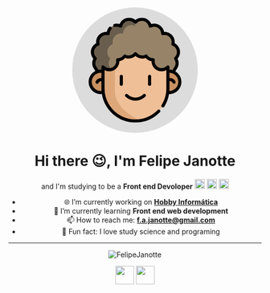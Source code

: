 <div align="center">
    <svg width="250" height="250" viewBox="0 0 612 612" fill="none" xmlns="http://www.w3.org/2000/svg">
  <circle cx="306" cy="306" r="306" fill="#DCDCDC"/>
    <g clip-path="url(#clip0)">
      <path d="M492.387 313.789L505.446 292.832C509.164 286.867 511.348 280.016 511.375 272.988C511.375 272.937 511.375 272.883 511.375 272.828C511.375 264.02 508.622 255.836 503.938 249.102C512.575 241.477 518.028 230.34 518.028 217.91C518.028 199.984 506.692 184.707 490.801 178.855C491.668 175.516 492.133 172.016 492.133 168.406C492.133 145.414 473.489 126.785 450.508 126.785C447.289 126.785 444.161 127.156 441.141 127.859C440.965 105.027 422.403 86.5703 399.528 86.5703C392.594 86.5703 386.047 88.2851 380.301 91.2812C376.586 72.1054 359.715 57.6289 339.446 57.6289C326.977 57.6289 315.801 63.1093 308.176 71.7851C300.551 63.1093 289.372 57.6289 276.903 57.6289C256.637 57.6289 239.762 72.1054 236.051 91.2812C230.301 88.2851 223.754 86.5703 216.821 86.5703C193.946 86.5703 175.383 105.027 175.211 127.863C172.188 127.156 169.063 126.785 165.84 126.785C142.86 126.785 124.215 145.414 124.215 168.41C124.215 172.016 124.684 175.516 125.547 178.855C109.657 184.711 98.3207 199.988 98.3207 217.91C98.3207 230.34 103.778 241.48 112.411 249.105C107.727 255.836 104.973 264.02 104.973 272.832V272.988C105 280.016 107.184 286.867 110.903 292.832L123.961 313.789" fill="#978368"/>
      <path d="M308.895 91.2812C303.145 88.2851 296.598 86.5703 289.664 86.5703C266.789 86.5703 248.227 105.027 248.051 127.863C245.032 127.156 241.907 126.785 238.684 126.785C215.704 126.785 197.059 145.414 197.059 168.41C197.059 172.016 197.528 175.516 198.391 178.855C182.5 184.711 171.164 199.988 171.164 217.91C171.164 230.34 176.622 241.477 185.254 249.105C180.571 255.836 177.817 264.02 177.817 272.828V272.988C177.844 280.016 180.028 286.867 183.739 292.832L196.809 313.789H123.965L110.911 292.832C107.196 286.871 105 280.016 104.973 272.992V272.832C104.973 264.02 107.727 255.836 112.411 249.105C103.778 241.48 98.3207 230.34 98.3207 217.914C98.3207 199.988 109.657 184.711 125.547 178.855C124.684 175.516 124.215 172.016 124.215 168.41C124.215 145.414 142.86 126.785 165.84 126.785C169.063 126.785 172.188 127.156 175.211 127.863C175.383 105.027 193.946 86.5703 216.821 86.5703C223.754 86.5703 230.301 88.289 236.051 91.2812C239.762 72.1054 256.637 57.6289 276.903 57.6289C287.536 57.6289 297.235 61.6211 304.582 68.1953C304.036 76.7617 305.34 85.1601 308.895 91.2812Z" fill="#232323" fill-opacity="0.4"/>
      <path d="M524.618 363.253C524.618 390.472 503.657 412.781 477 414.91C475.614 415.031 474.2 415.089 472.782 415.089C469.153 415.089 465.618 414.722 462.204 414.003H149.989C146.571 414.722 143.036 415.089 139.407 415.089H139.372C110.75 415.066 87.5707 391.874 87.5707 363.253C87.5707 336.269 108.192 314.105 134.539 311.664C136.141 311.499 137.77 311.429 139.407 311.429C141.586 311.429 143.719 311.558 145.829 311.82H466.36C468.469 311.558 470.602 311.429 472.782 311.429C475.86 311.429 478.875 311.699 481.797 312.218C506.129 316.472 524.618 337.707 524.618 363.253V363.253Z" fill="#C99061"/>
      <path d="M466.356 290.625V396.191C466.356 473.277 411.211 537.484 338.207 551.511C328.492 553.386 318.45 554.371 308.16 554.371C220.801 554.371 149.992 483.55 149.992 396.191V290.636C157.59 298.82 168.438 303.929 180.477 303.929C192.055 303.929 202.528 299.207 210.075 291.57C217.5 284.05 222.09 273.726 222.09 262.32C222.09 259.937 221.891 257.609 221.504 255.332C221.676 255.347 221.852 255.347 222.024 255.347C236.246 255.347 248.797 248.214 256.317 237.316C262.012 240.246 268.45 241.906 275.305 241.906C288.664 241.906 300.559 235.601 308.172 225.804C315.785 235.601 327.668 241.906 341.043 241.906C347.883 241.906 354.336 240.242 360.032 237.316C367.535 248.214 380.098 255.347 394.325 255.347C394.496 255.347 394.668 255.347 394.844 255.332C394.457 257.609 394.242 259.937 394.242 262.32C394.242 285.3 412.887 303.929 435.867 303.929C447.914 303.933 458.774 298.808 466.356 290.625V290.625Z" fill="#EFBF97"/>
      <path d="M151 416C174.2 545.2 287 561.833 340.5 554C238.5 516 209.667 446.167 208 416V294C188.8 313.6 162 302.167 151 294V416Z" fill="#DDA77A"/>
      <path d="M346.324 423.956C325.289 444.991 291.059 444.991 270.02 423.956C267.043 420.976 262.211 420.976 259.234 423.956C256.254 426.933 256.254 431.761 259.234 434.741C272.727 448.234 290.449 454.98 308.172 454.98C325.895 454.98 343.617 448.234 357.109 434.741C360.09 431.761 360.09 426.933 357.109 423.956C354.129 420.976 349.301 420.976 346.324 423.956V423.956Z" fill="black"/>
      <path d="M231.629 335.976V374.859C231.629 379.07 235.043 382.484 239.258 382.484C243.473 382.484 246.887 379.07 246.887 374.859V335.976C246.887 331.761 243.473 328.347 239.258 328.347C235.043 328.347 231.629 331.761 231.629 335.976Z" fill="black"/>
      <path d="M369.461 335.976V374.859C369.461 379.07 372.875 382.484 377.086 382.484C381.301 382.484 384.715 379.07 384.715 374.859V335.976C384.715 331.761 381.301 328.347 377.086 328.347C372.875 328.347 369.461 331.761 369.461 335.976Z" fill="black"/>
      <path d="M502.586 311.843L511.918 296.867C516.523 289.476 518.972 281.23 519.003 272.988V272.828C519.003 264.898 517.121 257.203 513.523 250.254C521.296 241.336 525.656 229.859 525.656 217.91C525.656 199.57 515.332 182.797 499.402 174.359C499.64 172.386 499.761 170.398 499.761 168.41C499.761 141.25 477.664 119.156 450.508 119.156C449.652 119.156 448.8 119.18 447.949 119.223C443.707 96.3593 423.547 78.9413 399.527 78.9413C394.691 78.9413 389.855 79.6679 385.226 81.0703C377.91 62.6328 359.891 50 339.445 50C327.965 50 316.926 54.0156 308.176 61.207C299.422 54.0156 288.383 50 276.902 50C256.457 50 238.438 62.6328 231.121 81.0703C222.938 78.5898 214.082 78.289 205.809 80.1796C201.703 81.121 199.133 85.2109 200.074 89.3163C201.012 93.4257 205.106 95.9921 209.207 95.0546C216.926 93.289 225.406 94.3398 232.524 98.0468C234.66 99.1601 237.195 99.1991 239.363 98.1522C241.535 97.1054 243.078 95.0976 243.539 92.7304C246.621 76.8124 260.652 65.2539 276.902 65.2539C286.676 65.2539 295.984 69.4726 302.445 76.8203C303.895 78.4687 305.98 79.414 308.176 79.414C310.367 79.414 312.457 78.4687 313.906 76.8203C320.363 69.4726 329.672 65.2539 339.445 65.2539C355.695 65.2539 369.726 76.8124 372.812 92.7304C373.269 95.0937 374.816 97.1054 376.984 98.1522C379.152 99.1991 381.687 99.1601 383.824 98.0468C388.656 95.5312 394.09 94.1991 399.527 94.1991C418.129 94.1991 433.371 109.328 433.511 127.922C433.531 130.238 434.601 132.422 436.422 133.855C438.242 135.289 440.617 135.82 442.875 135.293C445.371 134.707 447.937 134.414 450.508 134.414C469.254 134.414 484.507 149.664 484.507 168.41C484.507 171.289 484.14 174.16 483.418 176.945C482.437 180.738 484.488 184.66 488.168 186.015C501.464 190.914 510.402 203.734 510.402 217.914C510.402 227.644 506.207 236.929 498.89 243.386C495.988 245.949 495.464 250.285 497.675 253.461C501.648 259.171 503.75 265.871 503.75 272.832V272.96C503.73 278.339 502.078 283.82 498.972 288.8L488.332 305.882C483.742 304.636 478.937 303.933 473.984 303.835V290.625C473.984 287.488 472.062 284.671 469.144 283.527C466.218 282.378 462.898 283.14 460.765 285.441C454.363 292.347 445.293 296.308 435.871 296.308C417.125 296.308 401.875 281.062 401.875 262.324C401.875 260.453 402.039 258.535 402.367 256.613C402.758 254.296 402.062 251.929 400.476 250.191C398.926 248.492 396.699 247.589 394.394 247.722H394.328C383.137 247.722 372.668 242.214 366.316 232.992C364.14 229.836 359.961 228.781 356.547 230.535C351.711 233.019 346.496 234.281 341.047 234.281C330.48 234.281 320.699 229.488 314.199 221.129C312.754 219.269 310.535 218.179 308.18 218.179C305.824 218.179 303.602 219.265 302.156 221.129C295.656 229.488 285.871 234.281 275.309 234.281C269.859 234.281 264.645 233.019 259.809 230.535C256.399 228.781 252.219 229.832 250.039 232.988C243.676 242.214 233.203 247.722 222.027 247.722H221.957C219.66 247.589 217.43 248.492 215.879 250.191C214.293 251.925 213.598 254.293 213.988 256.609C214.305 258.48 214.469 260.402 214.469 262.32C214.469 281.062 199.223 296.304 180.485 296.304C170.926 296.304 162.086 292.449 155.586 285.449C153.453 283.152 150.133 282.394 147.211 283.539C144.289 284.687 142.371 287.503 142.371 290.64V303.89C141.407 303.847 140.438 303.804 139.469 303.804C135.364 303.804 131.36 304.222 127.489 305.015L117.383 288.8C114.278 283.82 112.625 278.343 112.606 272.992V272.832C112.606 265.871 114.707 259.171 118.68 253.461C120.891 250.281 120.371 245.949 117.465 243.386C110.149 236.929 105.954 227.64 105.954 217.914C105.954 203.734 114.891 190.914 128.192 186.015C131.868 184.66 133.922 180.738 132.938 176.945C132.215 174.16 131.852 171.289 131.852 168.41C131.844 149.664 147.094 134.414 165.84 134.414C168.41 134.414 170.981 134.707 173.477 135.289C175.731 135.816 178.11 135.289 179.93 133.855C181.75 132.422 182.821 130.238 182.836 127.922C182.899 120.043 185.715 112.383 190.774 106.355C193.481 103.129 193.059 98.3163 189.832 95.6093C186.602 92.9023 181.793 93.3241 179.086 96.5507C173.61 103.074 169.946 110.918 168.407 119.226C167.551 119.18 166.696 119.16 165.84 119.16C138.684 119.16 116.59 141.254 116.59 168.41C116.59 170.398 116.711 172.386 116.95 174.363C101.016 182.797 90.6918 199.57 90.6918 217.914C90.6918 229.859 95.0512 241.339 102.829 250.257C99.227 257.207 97.348 264.902 97.348 272.832V273.015C97.3754 281.234 99.8285 289.48 104.43 296.867L112.723 310.179C93.3324 319.984 80.0004 340.085 80.0004 363.253C80.0004 396.042 106.676 422.714 139.465 422.714C141.141 422.714 142.805 422.628 144.457 422.491C157.098 501.464 225.688 561.999 308.16 561.999C318.754 561.999 329.351 560.991 339.648 559.003C373.25 552.546 403.637 536.046 427.523 511.288C430.449 508.257 430.359 503.429 427.328 500.503C424.297 497.577 419.469 497.667 416.543 500.698C394.855 523.179 367.269 538.159 336.762 544.022C327.41 545.827 317.785 546.745 308.16 546.745C225.152 546.745 157.621 479.206 157.621 396.191V305.917C164.614 309.582 172.461 311.562 180.481 311.562C207.613 311.562 229.692 289.5 229.719 262.371C240.856 260.609 251.086 255.058 258.656 246.64C263.973 248.566 269.551 249.535 275.305 249.535C287.629 249.535 299.219 245.039 308.176 236.968C317.133 245.035 328.723 249.535 341.043 249.535C346.703 249.535 352.359 248.543 357.683 246.632C365.246 255.054 375.473 260.605 386.617 262.371C386.644 289.496 408.726 311.558 435.867 311.558C443.89 311.558 451.738 309.578 458.73 305.914V396.191C458.73 424.659 450.746 452.37 435.648 476.331C433.402 479.898 434.472 484.605 438.035 486.851C441.597 489.097 446.312 488.03 448.554 484.464C460.453 465.585 468.312 444.593 471.84 422.702C472.156 422.706 472.464 422.718 472.781 422.718C505.566 422.718 532.242 396.042 532.242 363.253C532.242 341.328 520.3 322.152 502.586 311.843V311.843ZM139.465 407.46C115.086 407.46 95.2543 387.628 95.2543 363.253C95.2543 338.882 115.086 319.058 139.465 319.058C140.45 319.058 141.41 319.089 142.367 319.152V344.324C131.239 344.363 119.758 348.921 114.168 361.765C112.485 365.628 114.254 370.124 118.118 371.804C119.11 372.234 120.141 372.441 121.157 372.441C124.102 372.441 126.907 370.726 128.157 367.855C131.078 361.136 137.254 359.566 142.367 359.558V396.191C142.367 399.933 142.504 403.644 142.746 407.327C141.66 407.406 140.567 407.46 139.465 407.46ZM473.597 407.441C473.851 403.706 473.984 399.956 473.984 396.191V359.538C479.027 359.32 486.148 360.464 489.359 367.851C490.605 370.726 493.414 372.441 496.359 372.441C497.371 372.441 498.406 372.238 499.394 371.808C503.257 370.128 505.027 365.632 503.347 361.773C497.23 347.699 484.316 344.117 473.984 344.32V319.089C497.804 319.73 516.988 339.288 516.988 363.253C516.988 387.355 497.597 407.003 473.597 407.441V407.441Z" fill="black"/>
  </g>
  <defs>
    <clipPath id="clip0">
      <rect width="512" height="512" fill="white" transform="translate(50 50)"/>
    </clipPath>
  </defs>
</svg>
    <h1>
        Hi there 😉,  I'm Felipe Janotte<br>
    </h1>
    <p>
        and I'm studying to be a <strong>Front end Devoloper</strong>
		<img src="https://devicons.github.io/devicon/devicon.git/icons/css3/css3-original-wordmark.svg" alt="css3"  width="20" height="20"/>
        <img src="https://devicons.github.io/devicon/devicon.git/icons/html5/html5-original-wordmark.svg" alt="html5"  width="20" height="20"/>
        <img 		src="https://devicons.github.io/devicon/devicon.git/icons/javascript/javascript-original.svg" alt="javascript" width="20" height="20"/>
    </p>

- :globe_with_meridians: I’m currently working on **[Hobby Informática](https://www.hobby.inf.br/)**
- 🌱 I’m currently learning **Front end web development**
- 📫 How to reach me: **f.a.janotte@gmail.com**
- :dizzy: Fun fact: I love study science and programing

---

<p align="center"><img src="https://github-readme-stats.vercel.app/api?username=FelipeJanotte&show_icons=true" alt="FelipeJanotte"/></p>

<p align="center">
	<a href="https://www.linkedin.com/in/felipe-augusto-janotte-662626195/" target="blank"><img src="https://www.flaticon.com/svg/static/icons/svg/1384/1384014.svg" width="37"></a>	
    <a href="https://www.instagram.com/f.a.janotte/" target="blank"><img src="https://www.flaticon.com/svg/static/icons/svg/1384/1384015.svg" width="37"></a>
</p>

